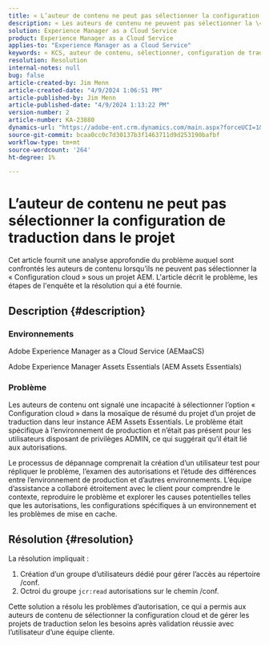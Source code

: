 ```yaml
---
title: « L’auteur de contenu ne peut pas sélectionner la configuration de traduction dans le projet »
description: « Les auteurs de contenu ne peuvent pas sélectionner la \« Configuration cloud\ » dans un projet AEM, ce qui entraîne une incapacité à gérer efficacement les configurations de traduction. »
solution: Experience Manager as a Cloud Service
product: Experience Manager as a Cloud Service
applies-to: "Experience Manager as a Cloud Service"
keywords: « KCS, auteur de contenu, sélectionner, configuration de traduction, AEMaaCS, dépannage, AEM Assets Essentials, Adobe Experience Manager as a Cloud Service, projet »
resolution: Resolution
internal-notes: null
bug: false
article-created-by: Jim Menn
article-created-date: "4/9/2024 1:06:51 PM"
article-published-by: Jim Menn
article-published-date: "4/9/2024 1:13:22 PM"
version-number: 2
article-number: KA-23880
dynamics-url: "https://adobe-ent.crm.dynamics.com/main.aspx?forceUCI=1&pagetype=entityrecord&etn=knowledgearticle&id=70690e04-72f6-ee11-a1fe-6045bd006268"
source-git-commit: bcaa0cc0c7d30137b3f1463711d9d253190bafbf
workflow-type: tm+mt
source-wordcount: '264'
ht-degree: 1%

---
```


# L’auteur de contenu ne peut pas sélectionner la configuration de traduction dans le projet


Cet article fournit une analyse approfondie du problème auquel sont confrontés les auteurs de contenu lorsqu’ils ne peuvent pas sélectionner la « Configuration cloud » sous un projet AEM. L&#39;article décrit le problème, les étapes de l&#39;enquête et la résolution qui a été fournie.

## Description {#description}


### Environnements

Adobe Experience Manager as a Cloud Service (AEMaaCS)

Adobe Experience Manager Assets Essentials (AEM Assets Essentials)

### Problème 

Les auteurs de contenu ont signalé une incapacité à sélectionner l’option « Configuration cloud » dans la mosaïque de résumé du projet d’un projet de traduction dans leur instance AEM Assets Essentials. Le problème était spécifique à l’environnement de production et n’était pas présent pour les utilisateurs disposant de privilèges ADMIN, ce qui suggérait qu’il était lié aux autorisations.

Le processus de dépannage comprenait la création d’un utilisateur test pour répliquer le problème, l’examen des autorisations et l’étude des différences entre l’environnement de production et d’autres environnements. L’équipe d’assistance a collaboré étroitement avec le client pour comprendre le contexte, reproduire le problème et explorer les causes potentielles telles que les autorisations, les configurations spécifiques à un environnement et les problèmes de mise en cache.


## Résolution {#resolution}


La résolution impliquait :

1. Création d’un groupe d’utilisateurs dédié pour gérer l’accès au répertoire /conf.
2. Octroi du groupe `jcr:read` autorisations sur le chemin /conf.


Cette solution a résolu les problèmes d’autorisation, ce qui a permis aux auteurs de contenu de sélectionner la configuration cloud et de gérer les projets de traduction selon les besoins après validation réussie avec l’utilisateur d’une équipe cliente.
